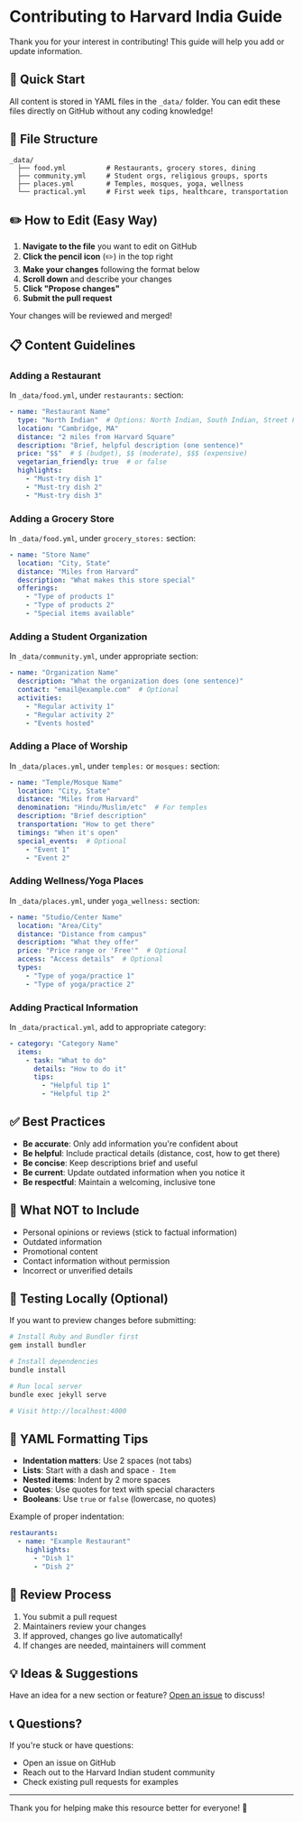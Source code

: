 # Contributing to Harvard India Guide

Thank you for your interest in contributing! This guide will help you add or update information.

## 🎯 Quick Start

All content is stored in YAML files in the `_data/` folder. You can edit these files directly on GitHub without any coding knowledge!

## 📂 File Structure

```
_data/
  ├── food.yml          # Restaurants, grocery stores, dining
  ├── community.yml     # Student orgs, religious groups, sports
  ├── places.yml        # Temples, mosques, yoga, wellness
  └── practical.yml     # First week tips, healthcare, transportation
```

## ✏️ How to Edit (Easy Way)

1. **Navigate to the file** you want to edit on GitHub
2. **Click the pencil icon** (✏️) in the top right
3. **Make your changes** following the format below
4. **Scroll down** and describe your changes
5. **Click "Propose changes"**
6. **Submit the pull request**

Your changes will be reviewed and merged!

## 📋 Content Guidelines

### Adding a Restaurant

In `_data/food.yml`, under `restaurants:` section:

```yaml
- name: "Restaurant Name"
  type: "North Indian"  # Options: North Indian, South Indian, Street Food, Fine Dining
  location: "Cambridge, MA"
  distance: "2 miles from Harvard Square"
  description: "Brief, helpful description (one sentence)"
  price: "$$"  # $ (budget), $$ (moderate), $$$ (expensive)
  vegetarian_friendly: true  # or false
  highlights:
    - "Must-try dish 1"
    - "Must-try dish 2"
    - "Must-try dish 3"
```

### Adding a Grocery Store

In `_data/food.yml`, under `grocery_stores:` section:

```yaml
- name: "Store Name"
  location: "City, State"
  distance: "Miles from Harvard"
  description: "What makes this store special"
  offerings:
    - "Type of products 1"
    - "Type of products 2"
    - "Special items available"
```

### Adding a Student Organization

In `_data/community.yml`, under appropriate section:

```yaml
- name: "Organization Name"
  description: "What the organization does (one sentence)"
  contact: "email@example.com"  # Optional
  activities:
    - "Regular activity 1"
    - "Regular activity 2"
    - "Events hosted"
```

### Adding a Place of Worship

In `_data/places.yml`, under `temples:` or `mosques:` section:

```yaml
- name: "Temple/Mosque Name"
  location: "City, State"
  distance: "Miles from Harvard"
  denomination: "Hindu/Muslim/etc"  # For temples
  description: "Brief description"
  transportation: "How to get there"
  timings: "When it's open"
  special_events:  # Optional
    - "Event 1"
    - "Event 2"
```

### Adding Wellness/Yoga Places

In `_data/places.yml`, under `yoga_wellness:` section:

```yaml
- name: "Studio/Center Name"
  location: "Area/City"
  distance: "Distance from campus"
  description: "What they offer"
  price: "Price range or 'Free'"  # Optional
  access: "Access details"  # Optional
  types:
    - "Type of yoga/practice 1"
    - "Type of yoga/practice 2"
```

### Adding Practical Information

In `_data/practical.yml`, add to appropriate category:

```yaml
- category: "Category Name"
  items:
    - task: "What to do"
      details: "How to do it"
      tips:
        - "Helpful tip 1"
        - "Helpful tip 2"
```

## ✅ Best Practices

- **Be accurate**: Only add information you're confident about
- **Be helpful**: Include practical details (distance, cost, how to get there)
- **Be concise**: Keep descriptions brief and useful
- **Be current**: Update outdated information when you notice it
- **Be respectful**: Maintain a welcoming, inclusive tone

## 🚫 What NOT to Include

- Personal opinions or reviews (stick to factual information)
- Outdated information
- Promotional content
- Contact information without permission
- Incorrect or unverified details

## 🧪 Testing Locally (Optional)

If you want to preview changes before submitting:

```bash
# Install Ruby and Bundler first
gem install bundler

# Install dependencies
bundle install

# Run local server
bundle exec jekyll serve

# Visit http://localhost:4000
```

## 📝 YAML Formatting Tips

- **Indentation matters**: Use 2 spaces (not tabs)
- **Lists**: Start with a dash and space `- Item`
- **Nested items**: Indent by 2 more spaces
- **Quotes**: Use quotes for text with special characters
- **Booleans**: Use `true` or `false` (lowercase, no quotes)

Example of proper indentation:

```yaml
restaurants:
  - name: "Example Restaurant"
    highlights:
      - "Dish 1"
      - "Dish 2"
```

## 🤝 Review Process

1. You submit a pull request
2. Maintainers review your changes
3. If approved, changes go live automatically!
4. If changes are needed, maintainers will comment

## 💡 Ideas & Suggestions

Have an idea for a new section or feature? [Open an issue](https://github.com/harvardindia/harvardindiaguide.github.io/issues) to discuss!

## 📞 Questions?

If you're stuck or have questions:
- Open an issue on GitHub
- Reach out to the Harvard Indian student community
- Check existing pull requests for examples

---

Thank you for helping make this resource better for everyone! 🙏
